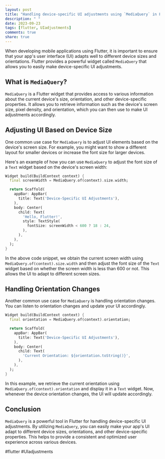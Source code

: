 ```yaml
---
layout: post
title: "Handling device-specific UI adjustments using `MediaQuery` in Flutter"
description: " "
date: 2023-09-23
tags: [flutter, UIadjustments]
comments: true
share: true
---
```


When developing mobile applications using Flutter, it is important to ensure that your app's user interface (UI) adapts well to different device sizes and orientations. Flutter provides a powerful widget called `MediaQuery` that allows you to easily make device-specific UI adjustments.

## What is `MediaQuery`?

`MediaQuery` is a Flutter widget that provides access to various information about the current device's size, orientation, and other device-specific properties. It allows you to retrieve information such as the device's screen size, pixel density, and orientation, which you can then use to make UI adjustments accordingly.

## Adjusting UI Based on Device Size

One common use case for `MediaQuery` is to adjust UI elements based on the device's screen size. For example, you might want to show a different layout for smaller devices or increase the font size for larger devices.

Here's an example of how you can use `MediaQuery` to adjust the font size of a `Text` widget based on the device's screen width:

```dart
Widget build(BuildContext context) {
  final screenWidth = MediaQuery.of(context).size.width;

  return Scaffold(
    appBar: AppBar(
      title: Text('Device-Specific UI Adjustments'),
    ),
    body: Center(
      child: Text(
        'Hello, Flutter!',
        style: TextStyle(
          fontSize: screenWidth < 600 ? 18 : 24,
        ),
      ),
    ),
  );
}
```

In the above code snippet, we obtain the current screen width using `MediaQuery.of(context).size.width` and then adjust the font size of the `Text` widget based on whether the screen width is less than 600 or not. This allows the UI to adapt to different screen sizes.

## Handling Orientation Changes

Another common use case for `MediaQuery` is handling orientation changes. You can listen to orientation changes and update your UI accordingly.

```dart
Widget build(BuildContext context) {
  final orientation = MediaQuery.of(context).orientation;

  return Scaffold(
    appBar: AppBar(
      title: Text('Device-Specific UI Adjustments'),
    ),
    body: Center(
      child: Text(
        'Current Orientation: ${orientation.toString()}',
      ),
    ),
  );
}
```

In this example, we retrieve the current orientation using `MediaQuery.of(context).orientation` and display it in a `Text` widget. Now, whenever the device orientation changes, the UI will update accordingly.

## Conclusion

`MediaQuery` is a powerful tool in Flutter for handling device-specific UI adjustments. By utilizing `MediaQuery`, you can easily make your app's UI adapt to different device sizes, orientations, and other device-specific properties. This helps to provide a consistent and optimized user experience across various devices.

#flutter #UIadjustments